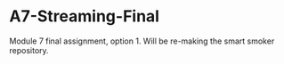 # A7-Streaming-Final
Module 7 final assignment, option 1. Will be re-making the smart smoker repository.
